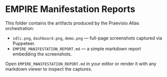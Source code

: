 # EMPIRE Manifestation Reports

This folder contains the artifacts produced by the Praevisio Atlas orchestration:

- `sdlc.png`, `dashboard.png`, `demo.png` — full-page screenshots captured via Puppeteer.
- `EMPIRE_MANIFESTATION_REPORT.md` — a simple markdown report embedding the screenshots.

Open `EMPIRE_MANIFESTATION_REPORT.md` in your editor or render it with any markdown viewer to inspect the captures.
